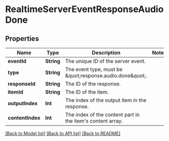# RealtimeServerEventResponseAudioDone

## Properties
Name | Type | Description | Notes
------------ | ------------- | ------------- | -------------
**eventId** | **String** | The unique ID of the server event. | 
**type** | **String** | The event type, must be \&quot;response.audio.done\&quot;. | 
**responseId** | **String** | The ID of the response. | 
**itemId** | **String** | The ID of the item. | 
**outputIndex** | **Int** | The index of the output item in the response. | 
**contentIndex** | **Int** | The index of the content part in the item&#39;s content array. | 

[[Back to Model list]](../README.md#documentation-for-models) [[Back to API list]](../README.md#documentation-for-api-endpoints) [[Back to README]](../README.md)



